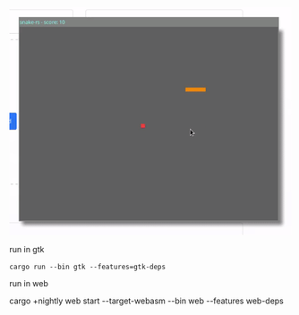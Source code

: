 <div align="center">
    <img src="media/snake-gtk.gif" alt="snake-gtk">
</div>

run in gtk

```shell
cargo run --bin gtk --features=gtk-deps
```

run in web

cargo +nightly web start --target-webasm --bin web --features web-deps
